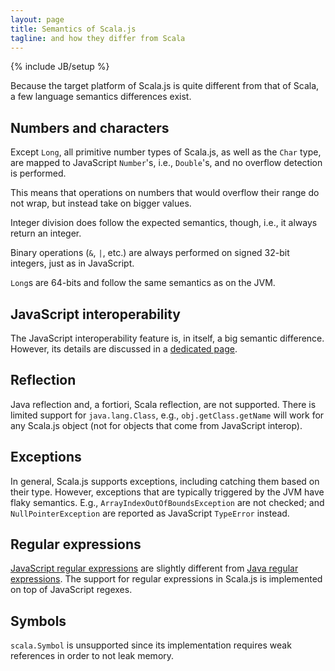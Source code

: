 ```yaml
---
layout: page
title: Semantics of Scala.js
tagline: and how they differ from Scala
---
```

{% include JB/setup %}

Because the target platform of Scala.js is quite different from that of Scala,
a few language semantics differences exist.

## Numbers and characters

Except `Long`, all primitive number types of Scala.js, as well as the `Char`
type, are mapped to JavaScript `Number`'s, i.e., `Double`'s, and no overflow
detection is performed.

This means that operations on numbers that would overflow their range do not
wrap, but instead take on bigger values.

Integer division does follow the expected semantics, though, i.e., it always
return an integer.

Binary operations (`&`, `|`, etc.) are always performed on signed 32-bit
integers, just as in JavaScript.

`Long`s are 64-bits and follow the same semantics as on the JVM.

## JavaScript interoperability

The JavaScript interoperability feature is, in itself, a big semantic
difference. However, its details are discussed in a
[dedicated page](./js-interoperability.html).

## Reflection

Java reflection and, a fortiori, Scala reflection, are not supported. There is
limited support for `java.lang.Class`, e.g., `obj.getClass.getName` will work
for any Scala.js object (not for objects that come from JavaScript interop).

## Exceptions

In general, Scala.js supports exceptions, including catching them based on their
type. However, exceptions that are typically triggered by the JVM have flaky
semantics. E.g., `ArrayIndexOutOfBoundsException` are not checked; and
`NullPointerException` are reported as JavaScript `TypeError` instead.

## Regular expressions

[JavaScript regular expressions](http://developer.mozilla.org/en/docs/Core_JavaScript_1.5_Guide:Regular_Expressions)
are slightly different from
[Java regular expressions](http://docs.oracle.com/javase/6/docs/api/java/util/regex/Pattern.html).
The support for regular expressions in Scala.js is implemented on top of
JavaScript regexes.

## Symbols

`scala.Symbol` is unsupported since its implementation requires weak references
in order to not leak memory.

